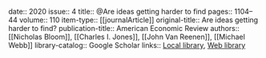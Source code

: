 date:: 2020
issue:: 4
title:: @Are ideas getting harder to find
pages:: 1104–44
volume:: 110
item-type:: [[journalArticle]]
original-title:: Are ideas getting harder to find?
publication-title:: American Economic Review
authors:: [[Nicholas Bloom]], [[Charles I. Jones]], [[John Van Reenen]], [[Michael Webb]]
library-catalog:: Google Scholar
links:: [Local library](zotero://select/library/items/AH5S5WLX), [Web library](https://www.zotero.org/users/6520516/items/AH5S5WLX)
